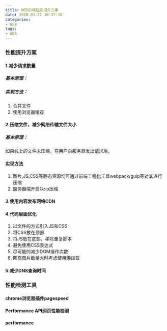 ```yaml
---
title: WEB前端性能提升方案
date: 2018-03-22 16:37:16
categories:
- WEB
tags:
- WEB
---
```



<!-- more -->
### 性能提升方案
#### 1.减少请求数量
##### 基本原理：

##### 实现方法：

1. 合并文件
2. 使用浏览器缓存



#### 2.压缩文件，减少网络传输文件大小
##### 基本原理：
如果线上的文件未压缩，在用户向服务器发出请求后，

#### 实现方法

1. 图片,JS,CSS等静态资源均可通过前端工程化工具webpack/gulp等对其进行压缩
2. 服务器端开启Gzip压缩




#### 3.使用内容发布网络CDN




#### 4.代码层面优化

1. 以文件的方式引入JS和CSS
2. 将CSS放在顶部
3. 将JS放在底部，移除重复脚本
4. 避免使用CSS表达式
5. 尽可能的减少DOM操作次数
6. 网页图片数量大时考虑使用懒加载





#### 5.减少DNS查询时间


### 性能检测工具
#### chrome浏览器插件pagespeed

#### Performance API网页性能检测

#### performance


